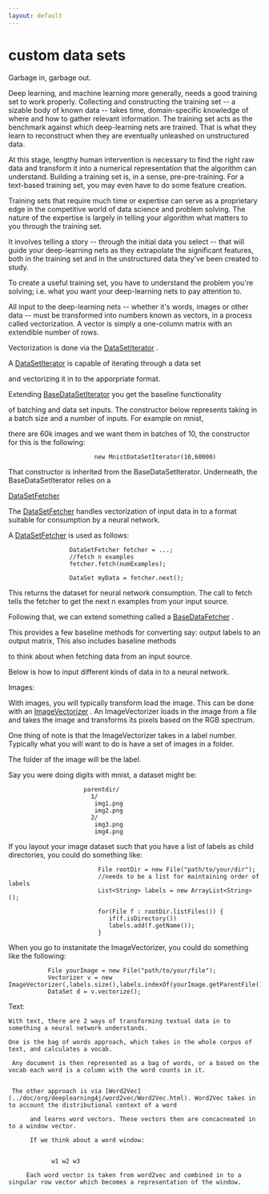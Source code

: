 ```yaml
---
layout: default
---
```


# custom data sets 

Garbage in, garbage out. 

Deep learning, and machine learning more generally, needs a good training set to work properly. Collecting and constructing the training set -- a sizable body of known data -- takes time, domain-specific knowledge of where and how to gather relevant information. The training set acts as the benchmark against which deep-learning nets are trained. That is what they learn to reconstruct when they are eventually unleashed on unstructured data. 

At this stage, lengthy human intervention is necessary to find the right raw data and transform it into a numerical representation that the algorithm can understand. Building a training set is, in a sense, pre-pre-training. For a text-based training set, you may even have to do some feature creation. 

Training sets that require much time or expertise can serve as a proprietary edge in the competitive world of data science and problem solving. The nature of the expertise is largely in telling your algorithm what matters to you through the training set. 

It involves telling a story -- through the initial data you select -- that will guide your deep-learning nets as they extrapolate the significant features, both in the training set and in the unstructured data they've been created to study.

To create a useful training set, you have to understand the problem you're solving; i.e. what you want your deep-learning nets to pay attention to. 

All input to the deep-learning nets -- whether it's words, images or other data -- must be transformed into numbers known as vectors, in a process called vectorization. A vector is simply a one-column matrix with an extendible number of rows.

Vectorization is done via the [DataSetIterator](../doc/org/deeplearning4j/datasets/iterator/DataSetIterator.html) . 

A [DataSetIterator](../doc/org/deeplearning4j/datasets/iterator/DataSetIterator.html) is capable of iterating through a data set 

and vectorizing it in to the apporpriate format.

Extending  [BaseDataSetIterator](../doc/org/deeplearning4j/datasets/iterator/BaseDataSetIterator.html) you get the baseline functionality

of batching and data set inputs. The constructor below represents taking in a batch size and a number of inputs. For example on mnist,

there are 60k images and we want them in batches of 10, the constructor for this is the following:


                            new MnistDataSetIterator(10,60000)


That constructor is inherited from the BaseDataSetIterator. Underneath, the BaseDataSetIterator relies on a 

 [DataSetFetcher](../doc/org/deeplearning4j/datasets/iterator/DataSetFetcher.html)


 The  [DataSetFetcher](../doc/org/deeplearning4j/datasets/iterator/DataSetFetcher.html)  handles vectorization of input data in to a format suitable for consumption by a neural network.


 A  [DataSetFetcher](../doc/org/deeplearning4j/datasets/iterator/DataSetFetcher.html) is used as follows:


                     DataSetFetcher fetcher = ...;
                     //fetch n examples
                     fetcher.fetch(numExamples);

                     DataSet myData = fetcher.next();


 This returns the dataset for neural network consumption. The call to fetch tells the fetcher to get the next n examples from your input source.


 Following that, we can extend something called a [BaseDataFetcher](../doc/org/deeplearning4j/datasets/fetchers/BaseDataFetcher.html) .

 This provides a few baseline methods for converting say: output labels to an output matrix, This also includes baseline methods

 to think about when fetching data from an input source.



 Below is how to input different kinds of data in to a neural network.



 Images:

  With images, you will typically transform load the image. This can be done with an  [ImageVectorizer](../doc/org/deeplearning4j/datasets/vectorizer/ImageVectorizer.html) . An ImageVectorizer loads in the image from a file and takes the image and transforms its pixels based on the RGB spectrum.


  One thing of note is that the ImageVectorizer takes in a label number. Typically what you will want to do is have a set of images in a folder.

  The folder of the image will be the label.


  Say you were doing digits with mnist, a dataset might be:
                         
                         parentdir/
                           1/
                            img1.png
                            img2.png
                           2/
                            img3.png
                            img4.png
       

  If you layout your image dataset such that you have a list of labels as child directories, you could do something like:


                             File rootDir = new File("path/to/your/dir");
                             //needs to be a list for maintaining order of labels
                             List<String> labels = new ArrayList<String>();

                             for(File f : rootDir.listFiles()) {
                                if(f.isDirectory())
                             	labels.add(f.getName());
                             }

 When you go to instanitate the ImageVectorizer, you could do something like the following:

                         

               File yourImage = new File("path/to/your/file");
               Vectorizer v = new ImageVectorizer(,labels.size(),labels.indexOf(yourImage.getParentFile().getName()));
               DataSet d = v.vectorize();






 Text:

    With text, there are 2 ways of transforming textual data in to something a neural network understands.

    One is the bag of words approach, which takes in the whole corpus of text, and calculates a vocab.

     Any document is then represented as a bag of words, or a based on the vocab each word is a column with the word counts in it.


     The other approach is via [Word2Vec](../doc/org/deeplearning4j/word2vec/Word2Vec.html). Word2Vec takes in to account the distributional context of a word

          and learns word vectors. These vectors then are concacneated in to a window vector. 

          If we think about a word window:


                w1 w2 w3

         Each word vector is taken from word2vec and combined in to a singular row vector which becomes a representation of the window.